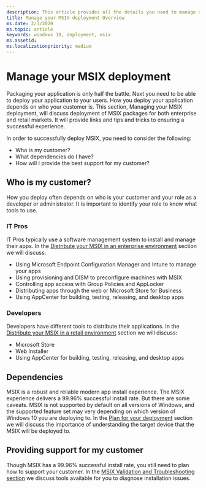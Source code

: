 ```yaml
---
description: This article provides all the details you need to manage deploying you MSIX applications in an enterprise and retail environment.  This article is targeted at enterprise and IT Pros.
title: Manage your MSIX deployment Overview
ms.date: 2/3/2020
ms.topic: article
keywords: windows 10, deployment, msix
ms.assetid:  
ms.localizationpriority: medium
---
```


# Manage your MSIX deployment

Packaging your application is only half the battle. Next you need to be able to deploy your application to your users. How you deploy your application depends on who your customer is.  This section, Managing your MSIX deployment, will discuss deployment of MSIX packages for both enterprise and retail markets. It will provide links and tips and tricks to ensuring a successful experience. 

In order to successfully deploy MSIX, you need to consider the following:
* Who is my customer?
* What dependencies do I have?
* How will I provide the best support for my customer?

## Who is my customer?
How you deploy often depends on who is your customer and your role as a developer or administrator.   It is important to identify your role to know what tools to use.

### IT Pros
IT Pros typically use a software management system to install and manage their apps.  In the [Distribute your MSIX in an enterprise environment](managing-your-msix-deployment-enterprise.md) section we will discuss:
* Using Microsoft Endpoint Configuration Manager and Intune to manage your apps
* Using provisioning and DISM to preconfigure machines with MSIX
* Controlling app access with Group Policies and AppLocker
* Distributing apps through the web or Microsoft Store for Business
* Using AppCenter for building, testing, releasing, and desktop apps
 
### Developers
Developers have different tools to distribute their applications.  In the [Distribute your MSIX in a retail environment](managing-your-msix-deployment-retail.md) section we will discuss:  
* Microsoft Store
* Web Installer
* Using AppCenter for building, testing, releasing, and desktop apps

## Dependencies
MSIX is a robust and reliable modern app install experience. The MSIX experience delivers a 99.96% successful install rate.  But there are some caveats. MSIX is not supported by default on all versions of Windows, and the supported feature set may very depending on which version of Windows 10 you are deploying to.  In the [Plan for your deployment](managing-your-msix-deployment-targetdevices.md) section we will discuss the importance of understanding the target device that the MSIX will be deployed to. 

## Providing support for my customer
Though MSIX has a 99.96% successful install rate, you still need to plan how to support your customer.  In the [MSIX Validation and Troubleshooting section](managing-your-msix-deployment-troubleshooting.md) we discuss tools available for you to diagnose installation issues.


 
